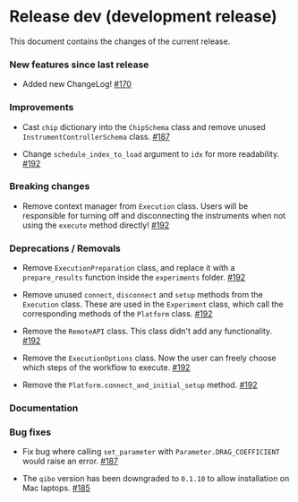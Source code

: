# Release dev (development release)

This document contains the changes of the current release.

### New features since last release

- Added new ChangeLog!
  [#170](https://github.com/qilimanjaro-tech/qililab/pull/170)

### Improvements

- Cast `chip` dictionary into the `ChipSchema` class and remove unused `InstrumentControllerSchema` class.
  [#187](https://github.com/qilimanjaro-tech/qililab/pull/187)

- Change `schedule_index_to_load` argument to `idx` for more readability.
  [#192](https://github.com/qilimanjaro-tech/qililab/pull/192)

### Breaking changes

- Remove context manager from `Execution` class. Users will be responsible for turning off and disconnecting the
  instruments when not using the `execute` method directly!
  [#192](https://github.com/qilimanjaro-tech/qililab/pull/192)

### Deprecations / Removals

- Remove `ExecutionPreparation` class, and replace it with a `prepare_results` function inside the `experiments` folder.
  [#192](https://github.com/qilimanjaro-tech/qililab/pull/192)

- Remove unused `connect`, `disconnect` and `setup` methods from the `Execution` class. These are used in the
  `Experiment` class, which call the corresponding methods of the `Platform` class.
  [#192](https://github.com/qilimanjaro-tech/qililab/pull/192)

- Remove the `RemoteAPI` class. This class didn't add any functionality.
  [#192](https://github.com/qilimanjaro-tech/qililab/pull/192)

- Remove the `ExecutionOptions` class. Now the user can freely choose which steps of the workflow to execute.
  [#192](https://github.com/qilimanjaro-tech/qililab/pull/192)

- Remove the `Platform.connect_and_initial_setup` method.
  [#192](https://github.com/qilimanjaro-tech/qililab/pull/192)

### Documentation

### Bug fixes

- Fix bug where calling `set_parameter` with `Parameter.DRAG_COEFFICIENT` would raise an error.
  [#187](https://github.com/qilimanjaro-tech/qililab/pull/187)

- The `qibo` version has been downgraded to `0.1.10` to allow installation on Mac laptops.
  [#185](https://github.com/qilimanjaro-tech/qililab/pull/185)
